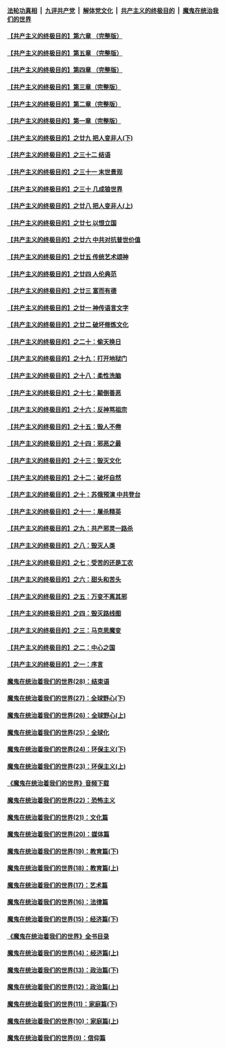 

####  [法轮功真相](../../../../basic/blob/master/README.md?t=04140630) &nbsp;|&nbsp; [九评共产党](../../../../9ping.md/blob/master/README.md?t=04140630) &nbsp;|&nbsp; [解体党文化](../../../../jtdwh.md/blob/master/README.md?t=04140630)  &nbsp;|&nbsp; [共产主义的终极目的](../../../../gczydzjmd.md/blob/master/README.md?t=04140630) &nbsp;|&nbsp; [魔鬼在统治我们的世界](../../../../mgztzwmdsj.md/blob/master/README.md?t=04140630) 

#### [【共产主义的终极目的】第六章 （完整版）](../pages/nsc422/n11428913.md?t=04140630) 

#### [【共产主义的终极目的】第五章 （完整版）](../pages/nsc422/n11428912.md?t=04140630) 

#### [【共产主义的终极目的】第四章 （完整版）](../pages/nsc422/n11428907.md?t=04140630) 

#### [【共产主义的终极目的】第三章（完整版）](../pages/nsc422/n11428848.md?t=04140630) 

#### [【共产主义的终极目的】第二章（完整版）](../pages/nsc422/n11428831.md?t=04140630) 

#### [【共产主义的终极目的】第一章（完整版）](../pages/nsc422/n11417651.md?t=04140630) 

#### [【共产主义的终极目的】之廿九 把人变非人(下)](../pages/nsc422/n11344140.md?t=04140630) 

#### [【共产主义的终极目的】之三十二 结语](../pages/nsc422/n11360535.md?t=04140630) 

#### [【共产主义的终极目的】之三十一 末世景观](../pages/nsc422/n11351129.md?t=04140630) 

#### [【共产主义的终极目的】之三十 几成狼世界](../pages/nsc422/n11348280.md?t=04140630) 

#### [【共产主义的终极目的】之廿八 把人变非人(上)](../pages/nsc422/n11340492.md?t=04140630) 

#### [【共产主义的终极目的】之廿七 以恨立国](../pages/nsc422/n11336944.md?t=04140630) 

#### [【共产主义的终极目的】之廿六 中共对抗普世价值](../pages/nsc422/n11324785.md?t=04140630) 

#### [【共产主义的终极目的】之廿五 传统艺术颂神](../pages/nsc422/n11296396.md?t=04140630) 

#### [【共产主义的终极目的】之廿四 人伦典范](../pages/nsc422/n11296397.md?t=04140630) 

#### [【共产主义的终极目的】之廿三 富而有德](../pages/nsc422/n11283598.md?t=04140630) 

#### [【共产主义的终极目的】之廿一 神传语言文字](../pages/nsc422/n11263265.md?t=04140630) 

#### [【共产主义的终极目的】之廿二 破坏修炼文化](../pages/nsc422/n11245728.md?t=04140630) 

#### [【共产主义的终极目的】之二十：偷天换日](../pages/nsc422/n11238846.md?t=04140630) 

#### [【共产主义的终极目的】之十九：打开地狱门](../pages/nsc422/n11206376.md?t=04140630) 

#### [【共产主义的终极目的】之十八：柔性洗脑](../pages/nsc422/n11199994.md?t=04140630) 

#### [【共产主义的终极目的】之十七：颠倒善恶](../pages/nsc422/n11179782.md?t=04140630) 

#### [【共产主义的终极目的】之十六：反神骂祖宗](../pages/nsc422/n11166798.md?t=04140630) 

#### [【共产主义的终极目的】之十五：毁人不倦](../pages/nsc422/n11166792.md?t=04140630) 

#### [【共产主义的终极目的】之十四：邪恶之最](../pages/nsc422/n11150249.md?t=04140630) 

#### [【共产主义的终极目的】之十三：毁灭文化](../pages/nsc422/n11135227.md?t=04140630) 

#### [【共产主义的终极目的】之十二：破坏自然](../pages/nsc422/n11135214.md?t=04140630) 

#### [【共产主义的终极目的】之十：苏俄预演 中共登台](../pages/nsc422/n11118424.md?t=04140630) 

#### [【共产主义的终极目的】之十一：屠杀精英](../pages/nsc422/n11118442.md?t=04140630) 

#### [【共产主义的终极目的】之九：共产邪灵一路杀](../pages/nsc422/n11114139.md?t=04140630) 

#### [【共产主义的终极目的】之八：毁灭人类](../pages/nsc422/n11108503.md?t=04140630) 

#### [【共产主义的终极目的】之七：受苦的还是工农](../pages/nsc422/n11101809.md?t=04140630) 

#### [【共产主义的终极目的】之六：甜头和苦头](../pages/nsc422/n11096971.md?t=04140630) 

#### [【共产主义的终极目的】之五：万变不离其邪](../pages/nsc422/n11091285.md?t=04140630) 

#### [【共产主义的终极目的】之四：毁灭路线图](../pages/nsc422/n11086284.md?t=04140630) 

#### [【共产主义的终极目的】之三：马克思魔变](../pages/nsc422/n11061941.md?t=04140630) 

#### [【共产主义的终极目的】之二：中心之国](../pages/nsc422/n11047728.md?t=04140630) 

#### [【共产主义的终极目的】之一：序言](../pages/nsc422/n11086077.md?t=04140630) 

#### [魔鬼在统治着我们的世界(28)：结束语](../pages/nsc422/n10936246.md?t=04140630) 

#### [魔鬼在统治着我们的世界(27)：全球野心(下)](../pages/nsc422/n10928319.md?t=04140630) 

#### [魔鬼在统治着我们的世界(26)：全球野心(上)](../pages/nsc422/n10900318.md?t=04140630) 

#### [魔鬼在统治着我们的世界(25)：全球化](../pages/nsc422/n10788205.md?t=04140630) 

#### [魔鬼在统治着我们的世界(24)：环保主义(下)](../pages/nsc422/n10695307.md?t=04140630) 

#### [魔鬼在统治着我们的世界(23)：环保主义(上)](../pages/nsc422/n10688613.md?t=04140630) 

#### [《魔鬼在统治着我们的世界》音频下载](../pages/nsc422/n10635553.md?t=04140630) 

#### [魔鬼在统治着我们的世界(22)：恐怖主义](../pages/nsc422/n10614727.md?t=04140630) 

#### [魔鬼在统治着我们的世界(21)：文化篇](../pages/nsc422/n10597706.md?t=04140630) 

#### [魔鬼在统治着我们的世界(20)：媒体篇](../pages/nsc422/n10586579.md?t=04140630) 

#### [魔鬼在统治着我们的世界(19)：教育篇(下)](../pages/nsc422/n10564808.md?t=04140630) 

#### [魔鬼在统治着我们的世界(18)：教育篇(上)](../pages/nsc422/n10526970.md?t=04140630) 

#### [魔鬼在统治着我们的世界(17)：艺术篇](../pages/nsc422/n10499093.md?t=04140630) 

#### [魔鬼在统治着我们的世界(16)：法律篇](../pages/nsc422/n10485969.md?t=04140630) 

#### [魔鬼在统治着我们的世界(15)：经济篇(下)](../pages/nsc422/n10469975.md?t=04140630) 

#### [《魔鬼在统治着我们的世界》全书目录](../pages/nsc422/n10464261.md?t=04140630) 

#### [魔鬼在统治着我们的世界(14)：经济篇(上)](../pages/nsc422/n10457370.md?t=04140630) 

#### [魔鬼在统治着我们的世界(13)：政治篇(下)](../pages/nsc422/n10448270.md?t=04140630) 

#### [魔鬼在统治着我们的世界(12)：政治篇(上)](../pages/nsc422/n10444576.md?t=04140630) 

#### [魔鬼在统治着我们的世界(11)：家庭篇(下)](../pages/nsc422/n10440961.md?t=04140630) 

#### [魔鬼在统治着我们的世界(10)：家庭篇(上)](../pages/nsc422/n10435448.md?t=04140630) 

#### [魔鬼在统治着我们的世界(9)：信仰篇](../pages/nsc422/n10432159.md?t=04140630) 

